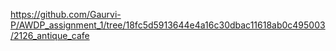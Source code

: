 https://github.com/Gaurvi-P/AWDP_assignment_1/tree/18fc5d5913644e4a16c30dbac11618ab0c495003/2126_antique_cafe
